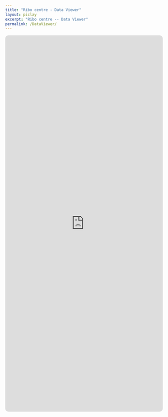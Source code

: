 ```yaml
---
title: "Ribo centre - Data Viewer"
layout: piclay
excerpt: "Ribo centre -- Data Viewer"
permalink: /DataViewer/
---
```

<div class="container-fluid">
  <div class="row">
  <div class="col-xs-12">
  <iframe src="https://tomcxf.github.io/Cirro_react/" class="rounded-iframe" width="100%" height="1200" frameborder="0" ></iframe>
  </div>
  </div>
</div>

<style>
    .iframe-full-width {
    width: 100%;
    }
  .rounded-iframe {
    border-radius: 10px;
  }
</style>
